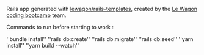 Rails app generated with [lewagon/rails-templates](https://github.com/lewagon/rails-templates), created by the [Le Wagon coding bootcamp](https://www.lewagon.com) team.

Commands to run before starting to work :

''bundle install''
''rails db:create''
''rails db:migrate''
''rails db:seed''
''yarn install''
''yarn build --watch''
